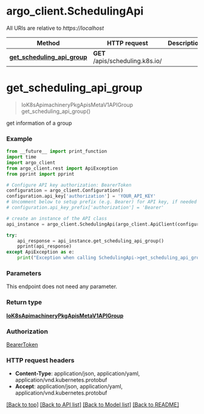 # argo_client.SchedulingApi

All URIs are relative to *https://localhost*

Method | HTTP request | Description
------------- | ------------- | -------------
[**get_scheduling_api_group**](SchedulingApi.md#get_scheduling_api_group) | **GET** /apis/scheduling.k8s.io/ | 


# **get_scheduling_api_group**
> IoK8sApimachineryPkgApisMetaV1APIGroup get_scheduling_api_group()



get information of a group

### Example
```python
from __future__ import print_function
import time
import argo_client
from argo_client.rest import ApiException
from pprint import pprint

# Configure API key authorization: BearerToken
configuration = argo_client.Configuration()
configuration.api_key['authorization'] = 'YOUR_API_KEY'
# Uncomment below to setup prefix (e.g. Bearer) for API key, if needed
# configuration.api_key_prefix['authorization'] = 'Bearer'

# create an instance of the API class
api_instance = argo_client.SchedulingApi(argo_client.ApiClient(configuration))

try:
    api_response = api_instance.get_scheduling_api_group()
    pprint(api_response)
except ApiException as e:
    print("Exception when calling SchedulingApi->get_scheduling_api_group: %s\n" % e)
```

### Parameters
This endpoint does not need any parameter.

### Return type

[**IoK8sApimachineryPkgApisMetaV1APIGroup**](IoK8sApimachineryPkgApisMetaV1APIGroup.md)

### Authorization

[BearerToken](../README.md#BearerToken)

### HTTP request headers

 - **Content-Type**: application/json, application/yaml, application/vnd.kubernetes.protobuf
 - **Accept**: application/json, application/yaml, application/vnd.kubernetes.protobuf

[[Back to top]](#) [[Back to API list]](../README.md#documentation-for-api-endpoints) [[Back to Model list]](../README.md#documentation-for-models) [[Back to README]](../README.md)

